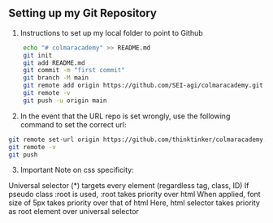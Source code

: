## Setting up my Git Repository

1. Instructions to set up my local folder to point to Github

```bash
    echo "# colmaracademy" >> README.md
    git init
    git add README.md
    git commit -m "first commit"
    git branch -M main
    git remote add origin https://github.com/SEI-agi/colmaracademy.git
    git remote -v
    git push -u origin main
```

2. In the event that the URL repo is set wrongly, use the following command to set the correct url:

```bash
git remote set-url origin https://github.com/thinktinker/colmaracademy.git
git remote -v
git push
```

3. Important Note on css specificity:

Universal selector (*) targets every element (regardless tag, class, ID)
If pseudo class :root is used, :root takes priority over html
When applied, font size of 5px takes priority over that of html
Here, html selector takes priority as root element over universal selector
